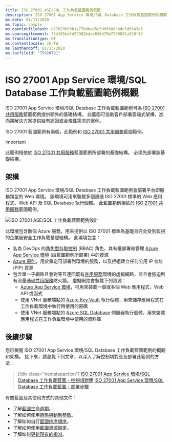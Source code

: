 ```yaml
---
title: ISO 27001 ASE/SQL 工作負載藍圖範例概觀
description: ISO 27001 App Service 環境/SQL Database 工作負載藍圖範例的概觀和架構。
ms.date: 01/13/2020
ms.topic: sample
ms.openlocfilehash: d77029b93b1e77bdba85c5dd5608cbdc5d6543a5
ms.sourcegitcommit: f34165bdfd27982bdae836d79b7290831a518f12
ms.translationtype: HT
ms.contentlocale: zh-TW
ms.lasthandoff: 01/13/2020
ms.locfileid: "75920781"
---
```

# <a name="overview-of-the-iso-27001-app-service-environmentsql-database-workload-blueprint-sample"></a>ISO 27001 App Service 環境/SQL Database 工作負載藍圖範例概觀

ISO 27001 App Service 環境/SQL Database 工作負載藍圖範例可為 [ISO 27001 共用服務](../iso27001-shared/index.md)藍圖範例提供額外的基礎結構。
此藍圖可協助客戶部署雲端式架構，進而將解決方案提供給有認證或合規性需求的案例。

ISO 27001 藍圖範例有兩個，此範例和 [ISO 27001 共用服務](../iso27001-shared/index.md)藍圖範例。

> [!IMPORTANT]
> 此範例相依於 [ISO 27001 共用服務](../iso27001-shared/index.md)藍圖範例所部署的基礎結構。 必須先部署該基礎結構。

## <a name="architecture"></a>架構

ISO 27001 App Service 環境/SQL Database 工作負載藍圖範例會部署平台即服務類型的 Web 環境。 該環境可用來裝載多個遵循 ISO 27001 標準的 Web 應用程式、Web API 及 SQL Database 執行個體。 此藍圖範例相依於 [ISO 27001 共用服務](../iso27001-shared/index.md)藍圖範例。

![ISO 27001 ASE/SQL 工作負載藍圖範例設計](../../media/sample-iso27001-ase-sql-workload/iso27001-ase-sql-workload-blueprint-sample-design.png)

此環境包含數個 Azure 服務，用來提供以 ISO 27001 標準為基礎且完全受到監視的企業級安全工作負載基礎結構。 此環境包含：

- 名為 DevOps 的[角色型存取控制](../../../../role-based-access-control/overview.md) (RBAC) 角色，其有權部署和管理 [Azure App Service 環境](../../../../app-service/environment/intro.md) (由藍圖範例所部署) 中的資源
- [Azure 原則](../../../policy/overview.md)，用於鎖定可部署到環境的服務，以及拒絕建立任何公用 IP 位址 (PIP) 資源
- 包含單一子網路且會對等互連回既有[共用服務](../iso27001-shared/index.md)環境的虛擬網路，並且會強迫所有流量通過[共用服務](../iso27001-shared/index.md)防火牆。 虛擬網路會裝載下列資源：
  - [Azure App Service 環境](../../../../app-service/environment/intro.md)，可用來裝載一個或多個 Web 應用程式、Web API 或函式
  - 使用 VNet 服務端點的 [Azure Key Vault](../../../../key-vault/key-vault-overview.md) 執行個體，用來儲存應用程式在工作負載環境中執行時使用的密碼
  - 使用 VNet 服務端點的 [Azure SQL Database](../../../../sql-database/sql-database-technical-overview.md) 伺服器執行個體，用來裝載應用程式在工作負載環境中使用的資料庫

## <a name="next-steps"></a>後續步驟

您已檢閱 ISO 27001 App Service 環境/SQL Database 工作負載藍圖範例的概觀和架構。 接下來，請瀏覽下列文章，以深入了解控制項對應及部署此範例的方法：

> [!div class="nextstepaction"]
> [ISO 27001 App Service 環境/SQL Database 工作負載藍圖 - 控制項對應](./control-mapping.md)
> [ISO 27001 App Service 環境/SQL Database 工作負載藍圖 - 部署步驟](./deploy.md)

有關藍圖及其使用方式的其他文件：

- 了解[藍圖生命週期](../../concepts/lifecycle.md)。
- 了解如何使用[靜態與動態參數](../../concepts/parameters.md)。
- 了解如何自訂[藍圖排序順序](../../concepts/sequencing-order.md)。
- 了解如何使用[藍圖資源鎖定](../../concepts/resource-locking.md)。
- 了解如何[更新現有的指派](../../how-to/update-existing-assignments.md)。